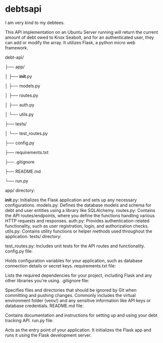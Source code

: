 # debtsapi
I am very kind to my debtees.

This API implementation on an Ubuntu Server running will return the current amount of debt owed to Knox Seabolt, and for an authenticated user, they can add or modify the array. It utilizes Flask, a python micro web framework.

debt-api/

├── app/

│   ├── __init__.py

│   ├── models.py

│   ├── routes.py

│   ├── auth.py

│   └── utils.py

├── tests/

│   └── test_routes.py

├── config.py

├── requirements.txt

├── .gitignore

├── README.md

└── run.py

app/ directory:

__init__.py: Initializes the Flask application and sets up any necessary configurations.
models.py: Defines the database models and schema for debt and user entities using a library like SQLAlchemy.
routes.py: Contains the API routes/endpoints, where you define the functions handling various HTTP requests and responses.
auth.py: Provides authentication-related functionality, such as user registration, login, and authorization checks.
utils.py: Contains utility functions or helper methods used throughout the application.
tests/ directory:

test_routes.py: Includes unit tests for the API routes and functionality.
config.py file:

Holds configuration variables for your application, such as database connection details or secret keys.
requirements.txt file:

Lists the required dependencies for your project, including Flask and any other libraries you're using.
.gitignore file:

Specifies files and directories that should be ignored by Git when committing and pushing changes. Commonly includes the virtual environment folder (venv/) and any sensitive information like API keys or database credentials.
README.md file:

Contains documentation and instructions for setting up and using your debt tracking API.
run.py file:

Acts as the entry point of your application. It initializes the Flask app and runs it using the Flask development server.
